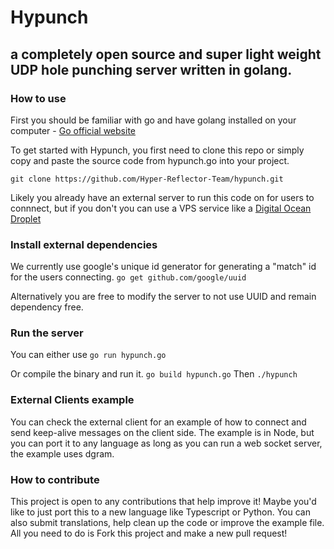 # Hypunch

## a completely open source and super light weight **UDP hole punching server** written in golang.

### How to use

First you should be familiar with go and have golang installed on your computer - [Go official website](https://go.dev/learn/)

To get started with Hypunch, you first need to clone this repo or simply copy and paste the source code from hypunch.go into your project.

`git clone https://github.com/Hyper-Reflector-Team/hypunch.git`

Likely you already have an external server to run this code on for users to connnect, but if you don't you can use a VPS service like a [Digital Ocean Droplet](https://www.digitalocean.com/products/droplets)

### Install external dependencies

We currently use google's unique id generator for generating a "match" id for the users connecting.
`go get github.com/google/uuid`

Alternatively you are free to modify the server to not use UUID and remain dependency free.

### Run the server

You can either use
`go run hypunch.go`

Or compile the binary and run it.
`go build hypunch.go`
Then
`./hypunch`

### External Clients example

You can check the external client for an example of how to connect and send keep-alive messages on the client side.
The example is in Node, but you can port it to any language as long as you can run a web socket server, the example uses dgram.

### How to contribute

This project is open to any contributions that help improve it! Maybe you'd like to just port this to a new language like Typescript or Python.
You can also submit translations, help clean up the code or improve the example file.
All you need to do is Fork this project and make a new pull request!
